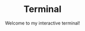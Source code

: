 <div align = "center">
<h1>Terminal</h1>
<p>Welcome to my interactive <span style="red">terminal!</span><p>
